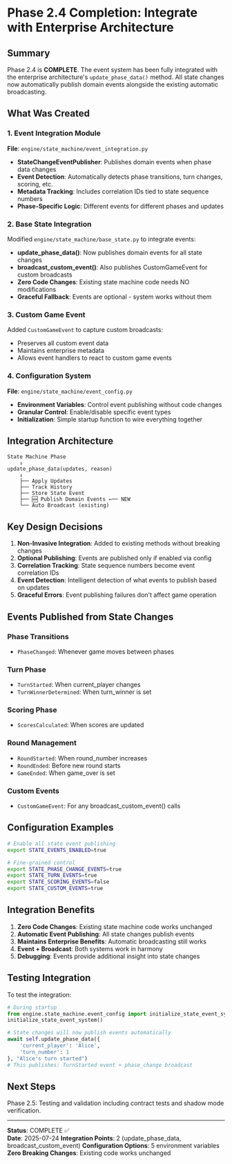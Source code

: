 # Phase 2.4 Completion: Integrate with Enterprise Architecture

## Summary
Phase 2.4 is **COMPLETE**. The event system has been fully integrated with the enterprise architecture's `update_phase_data()` method. All state changes now automatically publish domain events alongside the existing automatic broadcasting.

## What Was Created

### 1. Event Integration Module
**File**: `engine/state_machine/event_integration.py`
- **StateChangeEventPublisher**: Publishes domain events when phase data changes
- **Event Detection**: Automatically detects phase transitions, turn changes, scoring, etc.
- **Metadata Tracking**: Includes correlation IDs tied to state sequence numbers
- **Phase-Specific Logic**: Different events for different phases and updates

### 2. Base State Integration
Modified `engine/state_machine/base_state.py` to integrate events:
- **update_phase_data()**: Now publishes domain events for all state changes
- **broadcast_custom_event()**: Also publishes CustomGameEvent for custom broadcasts
- **Zero Code Changes**: Existing state machine code needs NO modifications
- **Graceful Fallback**: Events are optional - system works without them

### 3. Custom Game Event
Added `CustomGameEvent` to capture custom broadcasts:
- Preserves all custom event data
- Maintains enterprise metadata
- Allows event handlers to react to custom game events

### 4. Configuration System
**File**: `engine/state_machine/event_config.py`
- **Environment Variables**: Control event publishing without code changes
- **Granular Control**: Enable/disable specific event types
- **Initialization**: Simple startup function to wire everything together

## Integration Architecture

```
State Machine Phase
    ↓
update_phase_data(updates, reason)
    ↓
    ├── Apply Updates
    ├── Track History
    ├── Store State Event
    ├── 🆕 Publish Domain Events ←── NEW
    └── Auto Broadcast (existing)
```

## Key Design Decisions

1. **Non-Invasive Integration**: Added to existing methods without breaking changes
2. **Optional Publishing**: Events are published only if enabled via config
3. **Correlation Tracking**: State sequence numbers become event correlation IDs
4. **Event Detection**: Intelligent detection of what events to publish based on updates
5. **Graceful Errors**: Event publishing failures don't affect game operation

## Events Published from State Changes

### Phase Transitions
- `PhaseChanged`: Whenever game moves between phases

### Turn Phase
- `TurnStarted`: When current_player changes
- `TurnWinnerDetermined`: When turn_winner is set

### Scoring Phase
- `ScoresCalculated`: When scores are updated

### Round Management
- `RoundStarted`: When round_number increases
- `RoundEnded`: Before new round starts
- `GameEnded`: When game_over is set

### Custom Events
- `CustomGameEvent`: For any broadcast_custom_event() calls

## Configuration Examples

```bash
# Enable all state event publishing
export STATE_EVENTS_ENABLED=true

# Fine-grained control
export STATE_PHASE_CHANGE_EVENTS=true
export STATE_TURN_EVENTS=true
export STATE_SCORING_EVENTS=false
export STATE_CUSTOM_EVENTS=true
```

## Integration Benefits

1. **Zero Code Changes**: Existing state machine code works unchanged
2. **Automatic Event Publishing**: All state changes publish events
3. **Maintains Enterprise Benefits**: Automatic broadcasting still works
4. **Event + Broadcast**: Both systems work in harmony
5. **Debugging**: Events provide additional insight into state changes

## Testing Integration

To test the integration:
```python
# During startup
from engine.state_machine.event_config import initialize_state_event_system
initialize_state_event_system()

# State changes will now publish events automatically
await self.update_phase_data({
    'current_player': 'Alice',
    'turn_number': 1
}, "Alice's turn started")
# This publishes: TurnStarted event + phase_change broadcast
```

## Next Steps
Phase 2.5: Testing and validation including contract tests and shadow mode verification.

---
**Status**: COMPLETE ✅  
**Date**: 2025-07-24
**Integration Points**: 2 (update_phase_data, broadcast_custom_event)
**Configuration Options**: 5 environment variables
**Zero Breaking Changes**: Existing code works unchanged